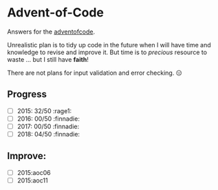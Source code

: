 # Advent-of-Code

Answers for the [adventofcode](https://adventofcode.com).

Unrealistic plan is to tidy up code in the future when I will have time and knowledge to revise and improve it.
But time is to *precious* resource to waste ... but I still have **faith**!

There are not plans for input validation and error checking. :expressionless:

## Progress

- [ ] 2015: 32/50 :rage1:
- [ ] 2016: 00/50 :finnadie:
- [ ] 2017: 00/50 :finnadie:
- [ ] 2018: 04/50 :finnadie:

## Improve:

- [ ] 2015:aoc06
- [ ] 2015:aoc11
